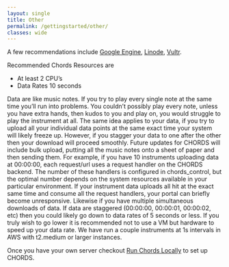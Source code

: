 ```yaml
---
layout: single
title: Other
permalink: /gettingstarted/other/
classes: wide
---
```


A few recommendations include <a href="https://cloud.google.com/cloud-services-platform/">Google Engine</a>, <a href="https://www.linode.com/pricing">Linode</a>,   <a href="https://www.vultr.com/pricing/">Vultr</a>.

Recommended Chords Resources are
- At least 2 CPU’s
- Data Rates 10 seconds

Data are like music notes. If you try to play every single note at the same time you’ll run into problems. You couldn’t possibly play every note, unless you have extra hands, then kudos to you and play on, you would struggle to play the instrument at all. The same idea applies to your data, if you try to upload all your individual data points at the same exact time your system will likely freeze up. However, if you stagger your data to one after the other then your download will proceed smoothly. Future updates for CHORDS will include bulk upload, putting all the music notes onto a sheet of paper and then sending them. For example, if you have 10 instruments uploading data at 00:00:00, each request/url uses a request handler on the CHORDS backend. The number of these handlers is configured in chords_control, but the optimal number depends on the system resources available in your particular environment. If your instrument data uploads all hit at the exact same time and consume all the request handlers, your portal can briefly become unresponsive. Likewise if you have multiple simultaneous downloads of data. If data are staggered (00:00:00, 00:00:01, 00:00:02, etc) then you could likely go down to data rates of 5 seconds or less. If you truly wish to go lower it is recommended not to use a VM but hardware to speed up your data rate. We have run a couple instruments at 1s intervals in AWS with t2.medium or larger instances. 

Once you have your own server checkout [Run Chords Locally]({{site.baseurl}}/gettingstarted/os/) to set up CHORDS.


